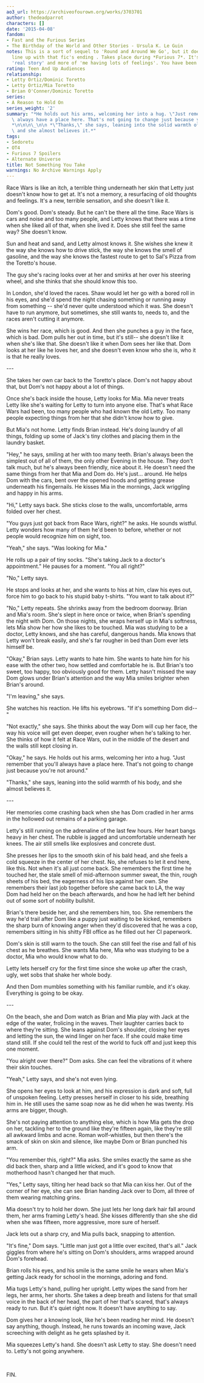 ```yaml
---
ao3_url: https://archiveofourown.org/works/3703701
author: thedeadparrot
characters: []
date: '2015-04-08'
fandom:
- Fast and the Furious Series
- The Birthday of the World and Other Stories - Ursula K. Le Guin
notes: This is a sort of sequel to 'Round and Around We Go', but it doesn't exactly
  line up with that fic's ending . Takes place during *Furious 7*. It's less of a
  'real story' and more of 'me having lots of feelings'. You have been warned.
rating: Teen And Up Audiences
relationship:
- Letty Ortiz/Dominic Toretto
- Letty Ortiz/Mia Toretto
- Brian O'Conner/Dominic Toretto
series:
- A Reason to Hold On
series_weight: '2'
summary: "*He holds out his arms, welcoming her into a hug. \"Just remember that you'll\
  \ always have a place here. That's not going to change just because you're not around.\"\
  *\n\n\n\_\n\n *\"Thanks,\" she says, leaning into the solid warmth of his body,\
  \ and she almost believes it.*"
tags:
- Sedoretu
- OT4
- Furious 7 Spoilers
- Alternate Universe
title: Not Something You Take
warnings: No Archive Warnings Apply
---
```


Race Wars is like an itch, a terrible thing underneath her skin that Letty just doesn't know how to get at. It's not a memory, a resurfacing of old thoughts and feelings. It's a new, terrible sensation, and she doesn't like it.

Dom's good. Dom's steady. But he can't be there all the time. Race Wars is cars and noise and too many people, and Letty knows that there was a time when she liked all of that, when she lived it. Does she still feel the same way? She doesn't know.

Sun and heat and sand, and Letty almost knows it. She wishes she knew it the way she knows how to drive stick, the way she knows the smell of gasoline, and the way she knows the fastest route to get to Sal's Pizza from the Toretto's house.

The guy she's racing looks over at her and smirks at her over his steering wheel, and she thinks that she should know this too. 

In London, she'd loved the races. Shaw would let her go with a bored roll in his eyes, and she'd spend the night chasing something or running away from something \-\- she'd never quite understood which it was. She doesn't have to run anymore, but sometimes, she still wants to, needs to, and the races aren't cutting it anymore.

She wins her race, which is good. And then she punches a guy in the face, which is bad. Dom pulls her out in time, but it's still\-\- she doesn't like it when she's like that. She doesn't like it when Dom sees her like that. Dom looks at her like he loves her, and she doesn't even know who she is, who it is that he really loves.

\-\-\-

She takes her own car back to the Toretto's place. Dom's not happy about that, but Dom's not happy about a lot of things. 

Once she's back inside the house, Letty looks for Mia. Mia never treats Letty like she's waiting for Letty to turn into anyone else. That's what Race Wars had been, too many people who had known the old Letty. Too many people expecting things from her that she didn't know how to give.

But Mia's not home. Letty finds Brian instead. He's doing laundry of all things, folding up some of Jack's tiny clothes and placing them in the laundry basket.

"Hey," he says, smiling at her with too many teeth. Brian's always been the simplest out of all of them, the only other Evening in the house. They don't talk much, but he's always been friendly, nice about it. He doesn't need the same things from her that Mia and Dom do. He's just… around. He helps Dom with the cars, bent over the opened hoods and getting grease underneath his fingernails. He kisses Mia in the mornings, Jack wriggling and happy in his arms.

"Hi," Letty says back. She sticks close to the walls, uncomfortable, arms folded over her chest.

"You guys just got back from Race Wars, right?" he asks. He sounds wistful. Letty wonders how many of them he'd been to before, whether or not people would recognize him on sight, too.

"Yeah," she says. "Was looking for Mia."

He rolls up a pair of tiny socks. "She's taking Jack to a doctor's appointment." He pauses for a moment. "You all right?"

"No," Letty says.

He stops and looks at her, and she wants to hiss at him, claw his eyes out, force him to go back to his stupid baby t\-shirts. "You want to talk about it?"

"No," Letty repeats. She shrinks away from the bedroom doorway. Brian and Mia's room. She's slept in here once or twice, when Brian's spending the night with Dom. On those nights, she wraps herself up in Mia's softness, lets Mia show her how she likes to be touched. Mia was studying to be a doctor, Letty knows, and she has careful, dangerous hands. Mia knows that Letty won't break easily, and she's far rougher in bed than Dom ever lets himself be.

"Okay," Brian says. Letty wants to hate him. She wants to hate him for his ease with the other two, how settled and comfortable he is. But Brian's too sweet, too happy, too obviously good for them. Letty hasn't missed the way Dom glows under Brian's attention and the way Mia smiles brighter when Brian's around.

"I'm leaving," she says.

She watches his reaction. He lifts his eyebrows. "If it's something Dom did\-\-"

"Not exactly," she says. She thinks about the way Dom will cup her face, the way his voice will get even deeper, even rougher when he's talking to her. She thinks of how it felt at Race Wars, out in the middle of the desert and the walls still kept closing in.

"Okay," he says. He holds out his arms, welcoming her into a hug. "Just remember that you'll always have a place here. That's not going to change just because you're not around."

"Thanks," she says, leaning into the solid warmth of his body, and she almost believes it.

\-\-\-

Her memories come crashing back when she has Dom cradled in her arms in the hollowed out remains of a parking garage.

Letty's still running on the adrenaline of the last few hours. Her heart bangs heavy in her chest. The rubble is jagged and uncomfortable underneath her knees. The air still smells like explosives and concrete dust.

She presses her lips to the smooth skin of his bald head, and she feels a cold squeeze in the center of her chest. No, she refuses to let it end here, like this. Not when it's all just come back. She remembers the first time he touched her, the stale smell of mid\-afternoon summer sweat, the thin, rough sheets of his bed, the eagerness of his lips against her own. She remembers their last job together before she came back to LA, the way Dom had held her on the beach afterwards, and how he had left her behind out of some sort of nobility bullshit.

Brian's there beside her, and she remembers him, too. She remembers the way he'd trail after Dom like a puppy just waiting to be kicked, remembers the sharp burn of knowing anger when they'd discovered that he was a cop, remembers sitting in his shitty FBI office as he filled out her CI paperwork. 

Dom's skin is still warm to the touch. She can still feel the rise and fall of his chest as he breathes. She wants Mia here, Mia who was studying to be a doctor, Mia who would know what to do.

Letty lets herself cry for the first time since she woke up after the crash, ugly, wet sobs that shake her whole body.

And then Dom mumbles something with his familiar rumble, and it's okay. Everything is going to be okay.

\-\-\-

On the beach, she and Dom watch as Brian and Mia play with Jack at the edge of the water, frolicing in the waves. Their laughter carries back to where they're sitting. She leans against Dom's shoulder, closing her eyes and letting the sun, the wind linger on her face. If she could make time stand still. If she could tell the rest of the world to fuck off and just keep this one moment.

"You alright over there?" Dom asks. She can feel the vibrations of it where their skin touches.

"Yeah," Letty says, and she's not even lying.

She opens her eyes to look at him, and his expression is dark and soft, full of unspoken feeling. Letty presses herself in closer to his side, breathing him in. He still uses the same soap now as he did when he was twenty. His arms are bigger, though.

She's not paying attention to anything else, which is how Mia gets the drop on her, tackling her to the ground like they're fifteen again, like they're still all awkward limbs and acne. Roman wolf\-whistles, but then there's the smack of skin on skin and silence, like maybe Dom or Brian punched his arm.

"You remember this, right?" Mia asks. She smiles exactly the same as she did back then, sharp and a little wicked, and it's good to know that motherhood hasn't changed her that much.

"Yes," Letty says, tilting her head back so that Mia can kiss her. Out of the corner of her eye, she can see Brian handing Jack over to Dom, all three of them wearing matching grins.

Mia doesn't try to hold her down. She just lets her long dark hair fall around them, her arms framing Letty's head. She kisses differently than she she did when she was fifteen, more aggressive, more sure of herself.

Jack lets out a sharp cry, and Mia pulls back, snapping to attention.

"It's fine," Dom says. "Little man just got a little over excited, that's all." Jack giggles from where he's sitting on Dom's shoulders, arms wrapped around Dom's forehead.

Brian rolls his eyes, and his smile is the same smile he wears when Mia's getting Jack ready for school in the mornings, adoring and fond.

Mia tugs Letty's hand, pulling her upright. Letty wipes the sand from her legs, her arms, her shorts. She takes a deep breath and listens for that small voice in the back of her head, the part of her that's scared, that's always ready to run. But it's quiet right now. It doesn't have anything to say.

Dom gives her a knowing look, like he's been reading her mind. He doesn't say anything, though. Instead, he runs towards an incoming wave, Jack screeching with delight as he gets splashed by it.

Mia squeezes Letty's hand. She doesn't ask Letty to stay. She doesn't need to. Letty's not going anywhere.

 

FIN.